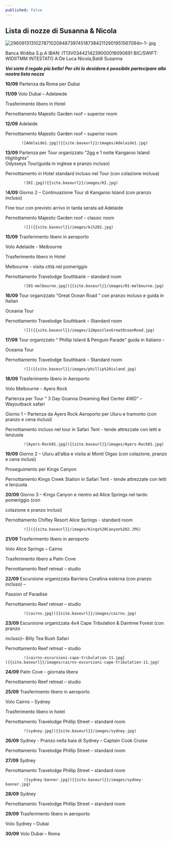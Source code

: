 ```yaml
---
published: false
---
```

## Lista di nozze di Susanna & Nicola

![29609131310278710209487397451873842112901951567094n-1-.jpg]({{site.baseurl}}/images/29609131310278710209487397451873842112901951567094n-1-.jpg)

Banca Widiba S.p.A
IBAN: IT13V0344214239000016090891
BIC/SWIFT: WIDIITMM
INTESTATO A:De Luca Nicola,Baldi Susanna

_**Voi siete il regalo più bello! Per chi lo desidera è possibile partecipare alla nostra lista nozze**_


**10/09**	Partenza da Roma per Dubai

**11/09**	Volo Dubai – Adelaiede
				
 Trasferimento libero in Hotel
			
 Pernottamento Majestic Garden roof – superior room

**12/09** 	Adelaide
			
  Pernottamento Majestic Garden roof – superior room
            
           ![Adelaide1.jpg]({{site.baseurl}}/images/Adelaide1.jpg)

**13/09** 	Partenza per Tour organizzato “2gg e 1 notte Kangaroo Island Highlights”  				
Odysseys Tour(guida in inglese e pranzo incluso)
			
Pernottamento in Hotel standard incluso nel Tour (con colazione inclusa)
            
            ![KI.jpg]({{site.baseurl}}/images/KI.jpg)

1**4/09**	Giorno 2 – Continuazione Tour di Kangaroo Island (con pranzo incluso)

Fine tour con previsto arrivo in tarda serata ad Adelaide

Pernottamento Majestic Garden roof – classic room
            
            ![]({{site.baseurl}}/images/ki%202.jpg)

**15/09**	Trasferimento libero in aeroporto

Volo Adelaide - Melbourne

Trasferimento libero in Hotel

Melbourne - visita città nel pomeriggio

Pernottamento Travelodge Southbank – standard room
            
            ![01-melbourne.jpg]({{site.baseurl}}/images/01-melbourne.jpg)

**16/09**	Tour organizzato “Great Ocean Road ” con pranzo incluso e guida in Italian

Oceania Tour

Pernottamento Travelodge Southbank – Standard room
            
            ![]({{site.baseurl}}/images/12ApostlesGreatOceanRoad.jpg)

**17/09** 	Tour organizzato “ Phillip Island &amp; Penguin Parade” guida in Italiano - 	

Oceania Tour

Pernottamento Travelodge Southbank – Standard room
            
            ![]({{site.baseurl}}/images/phillip%20island.jpg)

**18/09**	Trasferimento libero in Aeroporto

Volo Melbourne - Ayers Rock 

Partenza per Tour “ 3 Day Goanna Dreaming Red Center 4WD” – Wayoutback safari

Giorno 1 – Partenza da Ayers Rock Aeroporto per Uluru e tramonto (con pranzo e 				cena inclusi)

Pernottamento incluso nel tour in Safari Tent - tende attrezzate con letti e 				lenzuola
            
            ![Ayers-Rock01.jpg]({{site.baseurl}}/images/Ayers-Rock01.jpg)

**19/09** 	Giorno 2 – Uluru all’alba e visita ai Monti Olgas (con colazione, pranzo e cena inclusi)
			
Proseguimento per Kings Canyon
			
Pernottamento Kings Creek Station in Safari Tent - tende attrezzate con letti e 			lenzuola

**20/09** 	Giorno 3 – Kings Canyon e rientro ad Alice Springs nel tardo pomeriggio (con 	

colazione e pranzo inclusi)

Pernottamento Chifley Resort Alice Springs - standard room
            
            ![]({{site.baseurl}}/images/Kings%20Canyon%202.JPG)

**21/09** 	Trasferimento libero in aeroporto

Volo Alice Springs – Cairns

Trasferimento libero a Palm Cove

Pernottamento Reef retreat – studio

**22/09** 	Escursione organizzata Barriera Corallina esterna (con pranzo incluso) – 

Passion of Paradise

Pernottamento Reef retreat – studio
            
            ![cairns.jpg]({{site.baseurl}}/images/cairns.jpg)

**23/09** 	Escursione organizzata 4x4 Cape Tribulation &amp; Daintree Forest (con pranzo 	

incluso)– Billy Tea Bush Safari

Pernottamento Reef retreat – studio
            
            ![cairns-escursioni-cape-tribulation-11.jpg]({{site.baseurl}}/images/cairns-escursioni-cape-tribulation-11.jpg)

**24/09** 	Palm Cove - giornata libera

Pernottamento Reef retreat – studio

**25/09**	Trasferimento libero in aeroporto

Volo Cairns – Sydney

Trasferimento libero in hotel

Pernottamento Travelodge Phillip Street – standard room
            
            ![sydney.jpg]({{site.baseurl}}/images/sydney.jpg)

**26/09**	Sydney - Pranzo nella baia di Sydney – Captain Cook Cruise

Pernottamento Travelodge Phillip Street – standard room

**27/09**	Sydney

Pernottamento Travelodge Phillip Street – standard room
            
            ![sydney-banner.jpg]({{site.baseurl}}/images/sydney-banner.jpg)

**28/09** 	Sydney

Pernottamento Travelodge Phillip Street – standard room

**29/09** 	Trasferimento libero in aeroporto

Volo Sydney – Dubai

**30/09** 	Volo Dubai – Roma

